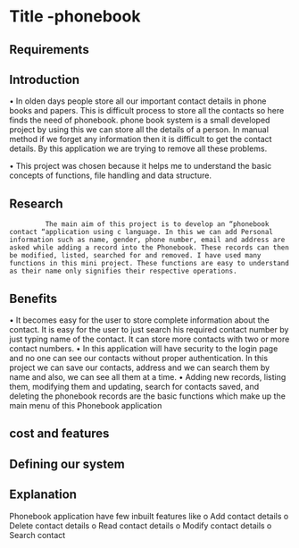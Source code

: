 # Title -phonebook 

## Requirements

## Introduction
•	In olden days people store all our important contact details in phone books and papers. This is difficult process to store all the contacts so here finds the need of phonebook. phone book system is a small developed project by using this we can store all the details of a person. In manual method if we forget any information then it is difficult to get the contact details. By this application we are trying to remove all these problems.        

•	This project was chosen because it helps me to understand the basic concepts of functions, file handling and data structure. 


## Research

             The main aim of this project is to develop an “phonebook contact “application using c language. In this we can add Personal information such as name, gender, phone number, email and address are asked while adding a record into the Phonebook. These records can then be modified, listed, searched for and removed. I have used many functions in this mini project. These functions are easy to understand as their name only signifies their respective operations. 
           
## Benefits
•	It becomes easy for the user to store complete information about the contact. It is easy for the user to just search his required contact number by just typing name of the contact. It can store more contacts with two or more contact numbers.
•	In this application will have security to the login page and no one can see our contacts without proper authentication. In this project we can save our contacts, address and we can search them by name and also, we can see all them at a time.
•	Adding new records, listing them, modifying them and updating, search for contacts saved, and deleting the phonebook records are the basic functions which make up the main menu of this Phonebook application
## cost and features

## Defining our system


## Explanation
Phonebook application have few inbuilt features like
o	Add contact details
o	Delete contact details
o	Read contact details
o	Modify contact details
o	Search contact

